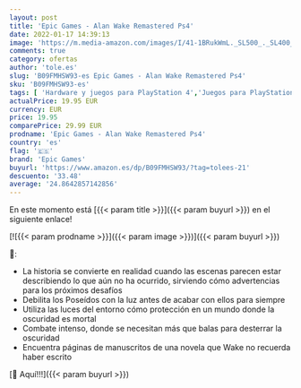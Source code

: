 ```yaml
---
layout: post
title: 'Epic Games - Alan Wake Remastered Ps4'
date: 2022-01-17 14:39:13
image: 'https://m.media-amazon.com/images/I/41-1BRukWmL._SL500_._SL400_.jpg'
comments: true
category: ofertas
author: 'tole.es'
slug: 'B09FMHSW93-es Epic Games - Alan Wake Remastered Ps4'
sku: 'B09FMHSW93-es'
tags: [ 'Hardware y juegos para PlayStation 4','Juegos para PlayStation 4','Videojuegos','epic games','ps4', ]
actualPrice: 19.95 EUR
currency: EUR
price: 19.95
comparePrice: 29.99 EUR
prodname: 'Epic Games - Alan Wake Remastered Ps4'
country: 'es'
flag: '🇪🇸'
brand: 'Epic Games'
buyurl: 'https://www.amazon.es/dp/B09FMHSW93/?tag=tolees-21'
descuento: '33.48'
average: '24.8642857142856'
---
```


En este momento está [{{< param title >}}]({{< param buyurl >}}) en el siguiente enlace!

[![{{< param prodname >}}]({{< param image >}})]({{< param buyurl >}})

🔎:

- La historia se convierte en realidad cuando las escenas parecen estar describiendo lo que aún no ha ocurrido, sirviendo cómo advertencias para los próximos desafíos
- Debilita los Poseídos con la luz antes de acabar con ellos para siempre
- Utiliza las luces del entorno cómo protección en un mundo donde la oscuridad es mortal
- Combate intenso, donde se necesitan más que balas para desterrar la oscuridad
- Encuentra páginas de manuscritos de una novela que Wake no recuerda haber escrito

[🛒 Aquí!!!]({{< param buyurl >}})
